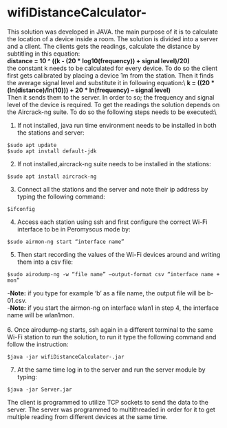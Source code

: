 # wifiDistanceCalculator-
This solution was developed in JAVA. the main purpose of it is to calculate the location of a device inside a room. The solution is divided into a server and a client. The clients gets the readings, calculate the distance by subtitling in this equation:\
**distance = 10 ^ ((k - (20 * log10(frequency)) + signal level)/20)**\
the constant k needs to be calculated for every device. To do so the client first gets calibrated by placing a device 1m from the station. Then it finds the average signal level and substitute it in following equation:\ 
**k = ((20 * (ln(distance)/ln(10))) + 20 * ln(frequency) – signal level)**\
Then it sends them to the server. In order to so; the frequency and signal level of the device is required. To get the readings the solution depends on the Aircrack-ng suite. To do so the following steps needs to be executed:\ 

1.	If not installed, java run time environment needs to be installed in both the stations and server:
```
$sudo apt update
$sudo apt install default-jdk
```
2.	If not installed,aircrack-ng suite needs to be installed in the stations: 
```
$sudo apt install aircrack-ng
```
3.	Connect all the stations and the server and note their ip address by typing the following command:
```
$ifconfig
```
4.	Access each station using ssh and first configure the correct Wi-Fi interface to be in Peromyscus mode by:
```
$sudo airmon-ng start “interface name”
```
5.	Then start recording the values of the Wi-Fi devices around and writing them into a csv file: 
```
$sudo airodump-ng -w “file name” –output-format csv “interface name + mon”
```
-**Note:** if you type for example ‘b’ as a file name, the output file will be b-01.csv.\
-**Note:** if you start the airmon-ng on interface wlan1 in step 4, the interface name will be wlan1mon.\
\
6.	Once airodump-ng starts, ssh again in a different terminal to the same Wi-Fi station to run the solution, to run it type the following command and follow the instruction:
```
$java -jar wifiDistanceCalculator-.jar
```
7.	At the same time log in to the server and run the server module by typing:
```
$java -jar Server.jar
```
The client is programmed to utilize TCP sockets to send the data to the server. The server was programmed to multithreaded in order for it to get multiple reading from different devices at the same time. 

